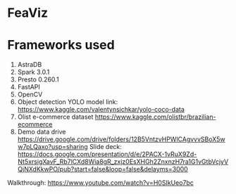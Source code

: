 # FeaViz

# Frameworks used
1. AstraDB
2. Spark 3.0.1
3. Presto 0.260.1
4. FastAPI
5. OpenCV
6. Object detection YOLO model link: https://www.kaggle.com/valentynsichkar/yolo-coco-data
7. Olist e-commerce dataset https://www.kaggle.com/olistbr/brazilian-ecommerce
8. Demo data drive https://drive.google.com/drive/folders/12B5VntzvHPWlCAgvvvSBoX5ww7pLQaxo?usp=sharing
Slide deck: https://docs.google.com/presentation/d/e/2PACX-1vRuX9Zd-Nt5xrsigXavF_Rb7lCXd8Wia8gR_zxjz0EsXHGh2ZnxnzH7ra1G1vGtbVcjyVQjNXdKkwPO/pub?start=false&loop=false&delayms=3000

Walkthrough: https://www.youtube.com/watch?v=H0SIkUeo7bc
